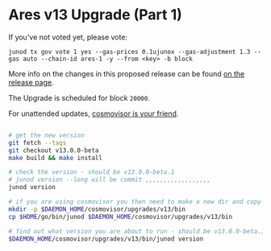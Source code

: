 # Ares v13 Upgrade (Part 1)

If you've not voted yet, please vote:

    junod tx gov vote 1 yes --gas-prices 0.1ujunox --gas-adjustment 1.3 --gas auto --chain-id ares-1 -y --from <key> -b block

More info on the changes in this proposed release can be found [on the release page](https://github.com/CosmosContracts/juno/releases/tag/v13.0.0-beta.1).

The Upgrade is scheduled for block `20000`.

For unattended updates, [cosmovisor is your friend](https://docs.junochain.com/validators/setting-up-cosmovisor).

```bash

# get the new version
git fetch --tags
git checkout v13.0.0-beta
make build && make install

# check the version - should be v13.0.0-beta.1
# junod version --long will be commit ,,,,,,,,,,,,,,,,,,
junod version

# if you are using cosmovisor you then need to make a new dir and copy this new binary
mkdir -p $DAEMON_HOME/cosmovisor/upgrades/v13/bin
cp $HOME/go/bin/junod $DAEMON_HOME/cosmovisor/upgrades/v13/bin

# find out what version you are about to run - should be v13.0.0-beta.1
$DAEMON_HOME/cosmovisor/upgrades/v13/bin/junod version

```
